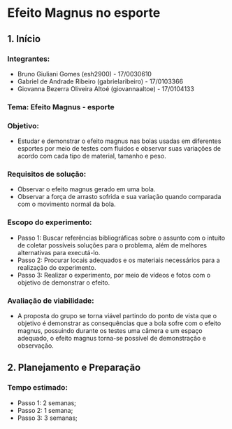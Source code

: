 # Efeito Magnus no esporte
## 1. Início
### Integrantes:  
  * Bruno Giuliani Gomes (esh2900) - 17/0030610  
  * Gabriel de Andrade Ribeiro (gabrielaribeiro) - 17/0103366  
  * Giovanna Bezerra Oliveira Altoé (giovannaaltoe) - 17/0104133
  
### Tema: Efeito Magnus - esporte  

### Objetivo: 
   * Estudar e demonstrar o efeito magnus nas bolas usadas em diferentes esportes por meio de testes com fluidos e observar suas variações de acordo com cada tipo de material, tamanho e peso.

### Requisitos de solução:
   * Observar o efeito magnus gerado em uma bola.
   * Observar a força de arrasto sofrida e sua variação quando comparada com o movimento normal da bola.
   
### Escopo do experimento:
   * Passo 1: Buscar referências bibliográficas sobre o assunto com o intuito de coletar possíveis soluções para o problema, além de melhores alternativas para executá-lo.
   * Passo 2: Procurar locais adequados e os materiais necessários para a realização do experimento.
   * Passo 3: Realizar o experimento, por meio de vídeos e fotos com o objetivo de demonstrar o efeito.
   
### Avaliação de viabilidade:
   * A proposta do grupo se torna viável partindo do ponto de vista que o objetivo é demonstrar as consequências que a bola sofre com o efeito magnus, possuindo durante os testes uma câmera e um espaço adequado, o efeito magnus torna-se possível de demonstração e observação.

## 2. Planejamento e Preparação
### Tempo estimado:
   * Passo 1: 2 semanas;
   * Passo 2: 1 semana;
   * Passo 3: 3 semanas; 
   
   

   
